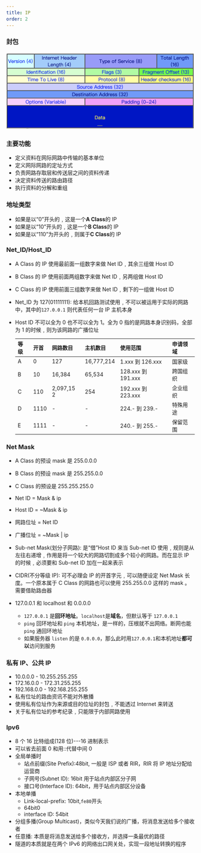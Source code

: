 ```yaml
---
title: IP
order: 2
---
```


### 封包

![ipFrame](../assets/network/ipFrame.png)

### 主要功能

- 定义资料在网际网路中传输的基本单位
- 定义网际网路的定址方式
- 负责网路存取层和传送层之间的资料传递
- 决定资料传送的路由路径
- 执行资料的分解和重组

### 地址类型

- 如果是以“0”开头的﹐这是一个**A Class**的 IP
- 如果是以“10”开头的﹐这是一个**B Class**的 IP
- 如果是以“110”为开头的﹐则属于**C Class**的 IP

### Net_ID/Host_ID

- A Class 的 IP 使用最前面一组数字来做 Net ID﹐其余三组做 Host ID
- B Class 的 IP 使用前面两组数字来做 Net ID﹐另两组做 Host ID
- C Class 的 IP 使用前面三组数字来做 Net ID﹐剩下的一组做 Host ID
- Net_ID 为 127(01111111): 给本机回路测试使用﹐不可以被运用于实际的网路中，其中的`127.0.0.1` 则代表任何一台 IP 主机本身
- Host ID 不可以全为 0 也不可以全为 1。全为 0 指的是网路本身识别码，全部为 1 的时候﹐则为该网路的广播位址

  | 等级 | 开首 | 网路数目   | 主机数目   | 使用范围           | 申请领域 |
  | ---- | ---- | ---------- | ---------- | ------------------ | -------- |
  | A    | 0    | 127        | 16,777,214 | 1.xxx 到 126.xxx   | 国家级   |
  | B    | 10   | 16,384     | 65,534     | 128.xxx 到 191.xxx | 跨国组织 |
  | C    | 110  | 2,097,15 2 | 254        | 192.xxx 到 223.xxx | 企业组织 |
  | D    | 1110 | -          | -          | 224.- 到 239.-     | 特殊用途 |
  | E    | 1111 | -          | -          | 240.- 到 255.-     | 保留范围 |

### Net Mask

- A Class 的预设 mask 是 255.0.0.0
- B Class 的预设 mask 是 255.255.0.0
- C Class 的预设是 255.255.255.0
- Net ID = Mask & ip
- Host ID = ~Mask & ip
- 网路位址 = Net ID
- 广播位址 = ~Mask | ip

- Sub-net Mask(划分子网路): 是“借”Host ID 来当 Sub-net ID 使用﹐规则是从左往右递增﹐作用是将一个较大的网路切割成多个较小的网路。而在显示 IP 的时候﹐必须要和 Sub-net ID 加在一起来表示
- CIDR(不分等级 IP): 可不必理会 IP 的开首字元﹐可以随便设定 Net Mask 长度。一个原本属于 C Class 的网路也可以使用 255.255.0.0 这样的 mask 。需要借助路由器
- 127.0.0.1 和 localhost 和 0.0.0.0

  - `127.0.0.1` 是**回环地址**。`localhost`是**域名**，但默认等于 `127.0.0.1`
  - `ping` 回环地址和 `ping` 本机地址，是一样的，压根就不出网络。断网也能 `ping` 通回环地址
  - 如果服务器 `listen` 的是 `0.0.0.0`，那么此时用`127.0.0.1`和本机地址**都可以**访问到服务

### 私有 IP、公共 IP

- 10.0.0.0 - 10.255.255.255
- 172.16.0.0 - 172.31.255.255
- 192.168.0.0 - 192.168.255.255
- 私有位址的路由资讯不能对外散播
- 使用私有位址作为来源或目的位址的封包﹐不能透过 Internet 来转送
- 关于私有位址的参考纪录﹐只能限于内部网路使用

### Ipv6

- 8 个 16 比特组成(128 位)---16 进制表示
- 可以省去前面 0 和用::代替中间 0
- 全局单播时
  - 站点前缀(Site Prefix):48bit, 一般是 ISP 或者 RIR，RIR 将 IP 地址分配给运营商
  - 子网号(Subnet ID): 16bit 用于站点内部区分子网
  - 接口号(Interface ID): 64bit，用于站点内部区分设备
- 本地单播
  - Link-local-prefix: 10bit,`fe80`开头
  - 64bit0
  - interface ID: 54bit
- 分组多播(Group Multicast)，类似今天我们说的广播，将消息发送给多个接收者
- 任意播: 本质是将消息发送给多个接收方，并选择一条最优的路径
- 隧道的本质就是在两个 IPv6 的网络出口网关处，实现一段地址转换的程序
